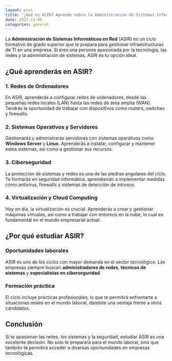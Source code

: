 ```yaml
---
layout: post
title: "¿Qué es ASIR? Aprende sobre la Administración de Sistemas Informáticos en Red"
date: 2023-11-08
categories: general
---
```


La **Administración de Sistemas Informáticos en Red** (ASIR) es un ciclo formativo de grado superior que te prepara para gestionar infraestructuras de TI en una empresa. Si eres una persona apasionada por la tecnología, las redes y la administración de sistemas, ASIR es tu opción ideal.

## ¿Qué aprenderás en ASIR?

### 1. **Redes de Ordenadores**

En ASIR, aprenderás a configurar redes de ordenadores, desde las pequeñas redes locales (LAN) hasta las redes de área amplia (WAN). Tendrás la oportunidad de trabajar con dispositivos como routers, switches y firewalls.



### 2. **Sistemas Operativos y Servidores**

Gestionarás y administrarás servidores con sistemas operativos como **Windows Server** y **Linux**. Aprenderás a instalar, configurar y mantener estos sistemas, así como a gestionar sus recursos.

### 3. **Ciberseguridad**

La protección de sistemas y redes es una de las piedras angulares del ciclo. Te formarás en seguridad informática, aprendiendo a implementar medidas como antivirus, firewalls y sistemas de detección de intrusos.


### 4. **Virtualización y Cloud Computing**

Hoy en día, la virtualización es crucial. Aprenderás a crear y gestionar máquinas virtuales, así como a trabajar con entornos en la nube, lo cual es fundamental en el mundo empresarial actual.

## ¿Por qué estudiar ASIR?

### Oportunidades laborales

ASIR es uno de los ciclos con mayor demanda en el sector tecnológico. Las empresas siempre buscan **administradores de redes**, **técnicos de sistemas** y **especialistas en ciberseguridad**.

### Formación práctica

El ciclo incluye prácticas profesionales, lo que te permitirá enfrentarte a situaciones reales en el mundo laboral, dándote una ventaja frente a otros candidatos.

## Conclusión

Si te apasionan las redes, los sistemas y la seguridad, estudiar ASIR es una excelente decisión. No solo te preparará para el mundo laboral, sino que también te permitirá acceder a diversas oportunidades en empresas tecnológicas.
